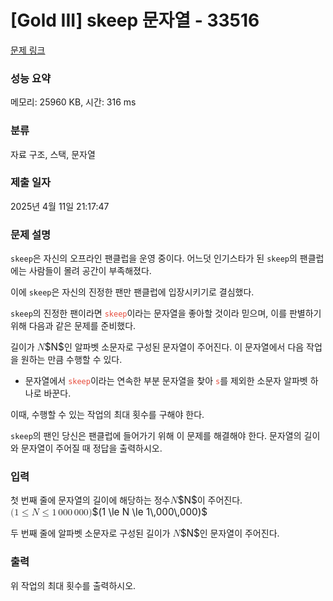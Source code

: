 # [Gold III] skeep 문자열 - 33516 

[문제 링크](https://www.acmicpc.net/problem/33516) 

### 성능 요약

메모리: 25960 KB, 시간: 316 ms

### 분류

자료 구조, 스택, 문자열

### 제출 일자

2025년 4월 11일 21:17:47

### 문제 설명

<p><code>skeep</code>은 자신의 오프라인 팬클럽을 운영 중이다. 어느덧 인기스타가 된 <code>skeep</code>의 팬클럽에는 사람들이 몰려 공간이 부족해졌다.</p>

<p>이에 <code>skeep</code>은 자신의 진정한 팬만 팬클럽에 입장시키기로 결심했다.</p>

<p><code>skeep</code>의 진정한 팬이라면 <span style="color:#e74c3c;"><code>skeep</code></span>이라는 문자열을 좋아할 것이라 믿으며, 이를 판별하기 위해 다음과 같은 문제를 준비했다.</p>

<p>길이가 <mjx-container class="MathJax" jax="CHTML" style="font-size: 109%; position: relative;"><mjx-math class="MJX-TEX" aria-hidden="true"><mjx-mi class="mjx-i"><mjx-c class="mjx-c1D441 TEX-I"></mjx-c></mjx-mi></mjx-math><mjx-assistive-mml unselectable="on" display="inline"><math xmlns="http://www.w3.org/1998/Math/MathML"><mi>N</mi></math></mjx-assistive-mml><span aria-hidden="true" class="no-mathjax mjx-copytext">$N$</span></mjx-container>인 알파벳 소문자로 구성된 문자열이 주어진다. 이 문자열에서 다음 작업을 원하는 만큼 수행할 수 있다.</p>

<ul>
	<li>문자열에서 <span style="color:#e74c3c;"><code>skeep</code></span>이라는 연속한 부분 문자열을 찾아 <span style="color:#e74c3c;"><code>s</code></span>를 제외한 소문자 알파벳 하나로 바꾼다.</li>
</ul>

<p>이때, 수행할 수 있는 작업의 최대 횟수를 구해야 한다.</p>

<p><code>skeep</code>의 팬인 당신은 팬클럽에 들어가기 위해 이 문제를 해결해야 한다. 문자열의 길이와 문자열이 주어질 때 정답을 출력하시오.</p>

### 입력 

 <p>첫 번째 줄에 문자열의 길이에 해당하는 정수<mjx-container class="MathJax" jax="CHTML" style="font-size: 109%; position: relative;"><mjx-math class="MJX-TEX" aria-hidden="true"><mjx-mi class="mjx-i"><mjx-c class="mjx-c1D441 TEX-I"></mjx-c></mjx-mi></mjx-math><mjx-assistive-mml unselectable="on" display="inline"><math xmlns="http://www.w3.org/1998/Math/MathML"><mi>N</mi></math></mjx-assistive-mml><span aria-hidden="true" class="no-mathjax mjx-copytext">$N$</span></mjx-container>이 주어진다. <mjx-container class="MathJax" jax="CHTML" style="font-size: 109%; position: relative;"><mjx-math class="MJX-TEX" aria-hidden="true"><mjx-mo class="mjx-n"><mjx-c class="mjx-c28"></mjx-c></mjx-mo><mjx-mn class="mjx-n"><mjx-c class="mjx-c31"></mjx-c></mjx-mn><mjx-mo class="mjx-n" space="4"><mjx-c class="mjx-c2264"></mjx-c></mjx-mo><mjx-mi class="mjx-i" space="4"><mjx-c class="mjx-c1D441 TEX-I"></mjx-c></mjx-mi><mjx-mo class="mjx-n" space="4"><mjx-c class="mjx-c2264"></mjx-c></mjx-mo><mjx-mn class="mjx-n" space="4"><mjx-c class="mjx-c31"></mjx-c></mjx-mn><mjx-mstyle><mjx-mspace style="width: 0.167em;"></mjx-mspace></mjx-mstyle><mjx-mn class="mjx-n"><mjx-c class="mjx-c30"></mjx-c><mjx-c class="mjx-c30"></mjx-c><mjx-c class="mjx-c30"></mjx-c></mjx-mn><mjx-mstyle><mjx-mspace style="width: 0.167em;"></mjx-mspace></mjx-mstyle><mjx-mn class="mjx-n"><mjx-c class="mjx-c30"></mjx-c><mjx-c class="mjx-c30"></mjx-c><mjx-c class="mjx-c30"></mjx-c></mjx-mn><mjx-mo class="mjx-n"><mjx-c class="mjx-c29"></mjx-c></mjx-mo></mjx-math><mjx-assistive-mml unselectable="on" display="inline"><math xmlns="http://www.w3.org/1998/Math/MathML"><mo stretchy="false">(</mo><mn>1</mn><mo>≤</mo><mi>N</mi><mo>≤</mo><mn>1</mn><mstyle scriptlevel="0"><mspace width="0.167em"></mspace></mstyle><mn>000</mn><mstyle scriptlevel="0"><mspace width="0.167em"></mspace></mstyle><mn>000</mn><mo stretchy="false">)</mo></math></mjx-assistive-mml><span aria-hidden="true" class="no-mathjax mjx-copytext">$(1 \le N \le 1\,000\,000)$</span> </mjx-container></p>

<p>두 번째 줄에 알파벳 소문자로 구성된 길이가 <mjx-container class="MathJax" jax="CHTML" style="font-size: 109%; position: relative;"><mjx-math class="MJX-TEX" aria-hidden="true"><mjx-mi class="mjx-i"><mjx-c class="mjx-c1D441 TEX-I"></mjx-c></mjx-mi></mjx-math><mjx-assistive-mml unselectable="on" display="inline"><math xmlns="http://www.w3.org/1998/Math/MathML"><mi>N</mi></math></mjx-assistive-mml><span aria-hidden="true" class="no-mathjax mjx-copytext">$N$</span></mjx-container>인 문자열이 주어진다.</p>

### 출력 

 <p>위 작업의 최대 횟수를 출력하시오.</p>

